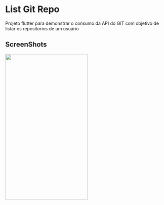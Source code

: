 # List Git Repo

Projeto flutter para demonstrar o consumo da API do GIT com objetivo de listar os repositorios de um usuário

## ScreenShots
<img src="https://github.com/dchiaradia/flutter-git-list-repo/tree/master/snapshot/blob/master/Snapshot/demo.gif?raw=true" width="260" height="462">

